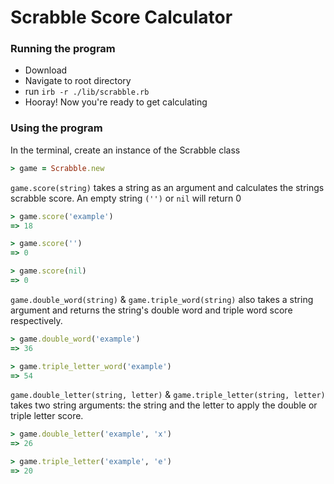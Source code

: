 # Scrabble Score Calculator

### Running the program
- Download
- Navigate to root directory
- run `irb -r ./lib/scrabble.rb`
- Hooray! Now you're ready to get calculating

### Using the program
In the terminal, create an instance of the Scrabble class
```rb
> game = Scrabble.new
```

`game.score(string)` takes a string as an argument and calculates the strings scrabble score. An empty string `('')` or `nil` will return 0
```rb
> game.score('example')
=> 18

> game.score('')
=> 0

> game.score(nil)
=> 0
```

`game.double_word(string)` & `game.triple_word(string)` also takes a string argument and returns the string's double word and triple word score respectively.
```rb
> game.double_word('example')
=> 36

> game.triple_letter_word('example')
=> 54
```

`game.double_letter(string, letter)` & `game.triple_letter(string, letter)` takes two string arguments: the string and the letter to apply the double or triple letter score.
```rb
> game.double_letter('example', 'x')
=> 26

> game.triple_letter('example', 'e')
=> 20
```
